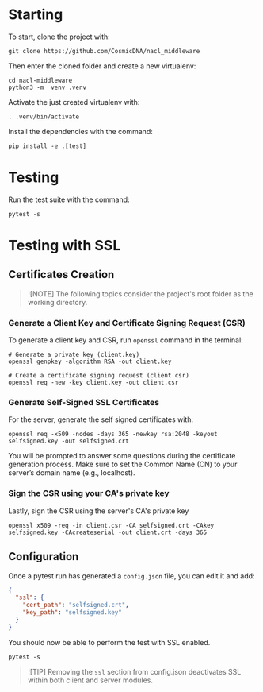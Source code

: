 # Starting

To start, clone the project with:

```shell
git clone https://github.com/CosmicDNA/nacl_middleware
```

Then enter the cloned folder and create a new virtualenv:

```shell
cd nacl-middleware
python3 -m  venv .venv
```

Activate the just created virtualenv with:

```shell
. .venv/bin/activate
```

Install the dependencies with the command:


```shell
pip install -e .[test]
```

# Testing
Run the test suite with the command:

```shell
pytest -s
```

# Testing with SSL

## Certificates Creation

> ![NOTE]
> The following topics consider the project's root folder as the working directory.

### Generate a Client Key and Certificate Signing Request (CSR)
To generate a client key and CSR, run `openssl` command in the terminal:

```shell
# Generate a private key (client.key)
openssl genpkey -algorithm RSA -out client.key

# Create a certificate signing request (client.csr)
openssl req -new -key client.key -out client.csr
```

### Generate Self-Signed SSL Certificates
For the server, generate the self signed certificates with:

```shell
openssl req -x509 -nodes -days 365 -newkey rsa:2048 -keyout selfsigned.key -out selfsigned.crt
```

You will be prompted to answer some questions during the certificate generation process. Make sure to set the Common Name (CN) to your server’s domain name (e.g., localhost).

### Sign the CSR using your CA's private key
Lastly, sign the CSR using the server's CA's private key

```shell
openssl x509 -req -in client.csr -CA selfsigned.crt -CAkey selfsigned.key -CAcreateserial -out client.crt -days 365
```

## Configuration
Once a pytest run has generated a `config.json` file, you can edit it and add:

```json
{
  "ssl": {
    "cert_path": "selfsigned.crt",
    "key_path": "selfsigned.key"
  }
}
```

You should now be able to perform the test with SSL enabled.

```shell
pytest -s
```

> ![TIP]
> Removing the `ssl` section from config.json deactivates SSL within both client and server modules.